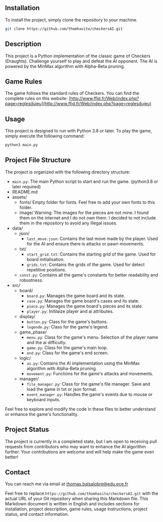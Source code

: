 ## Installation

To install the project, simply clone the repository to your machine.

```bash
git clone https://github.com/thomhasito/checkersAI.git
```

## Description

This project is a Python implementation of the classic game of Checkers (Draughts). Challenge yourself to play and defeat the AI opponent. The AI is powered by the MinMax algorithm with Alpha-Beta pruning.

## Game Rules

The game follows the standard rules of Checkers. You can find the complete rules on this website: [http://www.ffjd.fr/Web/index.php?page=reglesdujeu](http://www.ffjd.fr/Web/index.php?page=reglesdujeu)

## Usage

This project is designed to run with Python 3.8 or later. To play the game, simply execute the following command:

```bash
python3 main.py
```

## Project File Structure

The project is organized with the following directory structure:

- `main.py`: The main Python script to start and run the game. (python3.8 or later required)
- README.md
- assets/
  - fonts/
    Empty folder for fonts. Feel free to add your own fonts to this folder.
  - image/
    Warning: The images for the pieces are not mine. I found them on the internet and I do not own them. I decided to not include them in the repository to avoid any illegal issues.
- data/
  - json/
    - `last_move.json`: Contains the last move made by the player. Used for the AI and ensure there is attacks or pawn movements.
  - txt/
    - `start_grid.txt`: Contains the starting grid of the game. Used for board initialisation.
    - `grids.txt`: Contains the grids of the game. Used for detect repetitive positions.
  - `const.py`: Contains all the game's constants for better readability and robustness.
- src/
  - board/
    - `board.py`: Manages the game board and its state.
    - `case.py`: Manages the game board's cases and its state.
    - `piece.py`: Manages the game board's pieces and its state.
    - `player.py`: Initilaize player and ai attributes.
  - display/
    - `button.py`: Class for the game's buttons.
    - `legende.py`: Class for the game's legend.
  - game_phase/
    - `menu.py`: Class for the game's menu. Selection of the player name and the ai difficulty.
    - `game.py`: Class for the game's main loop.
    - `end.py`: Class for the game's end screen.
  - logic/
    - `ai.py`: Contains the AI implementation using the MinMax algorithm with Alpha-Beta pruning.
    - `movement.py`: Functions for the game's attacks and movements.
  - manager/
    - `file_manager.py`: Class for the game's file manager. Save and load the game in txt or json format.
    - `event_manager.py`: Handles the game's events due to mouse or keyboard inputs.

Feel free to explore and modify the code in these files to better understand or enhance the game's functionality.

## Project Status

The project is currently in a completed state, but I am open to receiving pull requests from contributors who may want to enhance the AI algorithm further. Your contributions are welcome and will help make the game even better!

## Contact

You can reach me via email at [thomas.balsalobre@edu.ece.fr
](mailto:)


Feel free to replace `https://github.com/thomhasito/checkersAI.git` with the actual URL of your Git repository when sharing this Markdown file. This Markdown document is written in English and includes sections for installation, project description, game rules, usage instructions, project status, and contact information.
